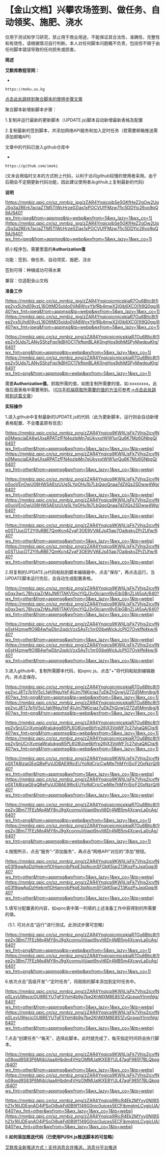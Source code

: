 # 【金山文档】兴攀农场签到、做任务、自动领奖、施肥、浇水

仅用于测试和学习研究，禁止用于商业用途，不能保证其合法性，准确性，完整性和有效性，请根据情况自行判断。本人对任何脚本问题概不负责，包括但不限于由任何脚本错误导致的任何损失或损害。

**简述**

**艾默库教程官网：**

- 

```
https://moku.us.kg
```

[点击此处跳转到聚合脚本的使用步骤文章](http://mp.weixin.qq.com/s?__biz=MzU4MDgxMzU4NA==&mid=2247491442&idx=1&sn=e83421f20d4d6abf64d0e518e3d0b209&chksm=fd50490dca27c01bb89a4b40aa79f831420a8f2ac8e546718e841d6f4fb8508ffaf1b0215af1&scene=21#wechat_redirect)

聚合脚本新增新脚本步骤：

1.复制并运行最新的更新脚本（UPDATE.js)脚本自动新增最新表格及配置

2.复制最新的签到脚本，并添加网络API服务和加入定时任务（若需要邮箱推送需添加邮箱API）

文章中的代码已放入github仓库中

- 

```
https://github.com/imoki
```

(文末会用临时文本的方式附上代码，以利于访问github较慢的使用者采用。由于后期会不定期更新代码功能，因此建议使用者从github上复制最新的代码)

**说明**

[https://mmbiz.qpic.cn/sz_mmbiz_jpg/zZAR4YnqicpibSe5GKfHeZ2gOw2UqJSg3a2RErk7aciaZTM5TIWcHrze0Zias1xPOCVUfFMzw7fic5DDYic26vo9pQ9A/640?wx_fmt=jpeg&from=appmsg&tp=webp&wxfrom=5&wx_lazy=1&wx_co=1](https://mmbiz.qpic.cn/sz_mmbiz_jpg/zZAR4YnqicpibSe5GKfHeZ2gOw2UqJSg3a2RErk7aciaZTM5TIWcHrze0Zias1xPOCVUfFMzw7fic5DDYic26vo9pQ9A/640?wx_fmt=jpeg&from=appmsg&tp=webp&wxfrom=5&wx_lazy=1&wx_co=1)

抓小程序包，需要里面的**Authorization值**

功能：签到、做任务、自动领奖、施肥、浇水

签到可得：种植成功可得水果

兼容：仅适配金山文档

**准备工作**

[https://mmbiz.qpic.cn/sz_mmbiz_jpg/zZAR4YnqicpicmicpkiaR7Ou6Btic8t1lep2yx5Uhd09yzL16OItMD5oIdo0VA8WvxYbfRb4mwX2j0ib6XCOI1t9Q0gg/640?wx_fmt=jpeg&from=appmsg&tp=webp&wxfrom=5&wx_lazy=1&wx_co=1](https://mmbiz.qpic.cn/sz_mmbiz_jpg/zZAR4YnqicpicmicpkiaR7Ou6Btic8t1lep2yx5Uhd09yzL16OItMD5oIdo0VA8WvxYbfRb4mwX2j0ib6XCOI1t9Q0gg/640?wx_fmt=jpeg&from=appmsg&tp=webp&wxfrom=5&wx_lazy=1&wx_co=1)

[https://mmbiz.qpic.cn/sz_mmbiz_png/zZAR4YnqicpicmicpkiaR7Ou6Btic8t1lep2y5Uds7LANySShzFqo1kBHOC17kftpnBLAK0ngHos9dhMSPyMwdpuKtg/640?wx_fmt=png&from=appmsg&tp=webp&wxfrom=5&wx_lazy=1&wx_co=1](https://mmbiz.qpic.cn/sz_mmbiz_png/zZAR4YnqicpicmicpkiaR7Ou6Btic8t1lep2y5Uds7LANySShzFqo1kBHOC17kftpnBLAK0ngHos9dhMSPyMwdpuKtg/640?wx_fmt=png&from=appmsg&tp=webp&wxfrom=5&wx_lazy=1&wx_co=1)

需要**Authorization值**。抓取所需的值，如图复制所需要的值，如:xxxxxxxx。此值后面表格中需要用到。（[IOS手机端获取所需要的值的方法可参考->点击此处跳转到这篇文章](http://mp.weixin.qq.com/s?__biz=MzU4MDgxMzU4NA==&mid=2247489097&idx=1&sn=0949cbf4dce99af820eca978702b330a&chksm=fd504036ca27c920700e045ebe7d3c690cfa9e928d13837af60fe6ce7c1671bd5f844d545ecc&scene=21#wechat_redirect)）

**实际操作**

1.进入github中复制最新的UPDATE.js的代码（此为更新脚本，运行则会自动新增表格配置、不会覆盖原有信息）

[https://mmbiz.qpic.cn/sz_mmbiz_png/zZAR4Ynqicp9KWIjLlsFk7Vhjs2icvfNp0MwsciaEA8wUlxaRPATzfFN4ozlpMn7qUkvxxtWW1urQu6K7Mz6GNbgQ/640?wx_fmt=other&from=appmsg&wxfrom=5&wx_lazy=1&wx_co=1&tp=webp](https://mmbiz.qpic.cn/sz_mmbiz_png/zZAR4Ynqicp9KWIjLlsFk7Vhjs2icvfNp0MwsciaEA8wUlxaRPATzfFN4ozlpMn7qUkvxxtWW1urQu6K7Mz6GNbgQ/640?wx_fmt=other&from=appmsg&wxfrom=5&wx_lazy=1&wx_co=1&tp=webp)

[https://mmbiz.qpic.cn/sz_mmbiz_png/zZAR4Ynqicp9KWIjLlsFk7Vhjs2icvfNp0ooVEnOwU08HWSAEtzUUg5LYqOHu1b7LbQqoQnaa7dZjIQs2SDww4Wg/640?wx_fmt=other&from=appmsg&wxfrom=5&wx_lazy=1&wx_co=1&tp=webp](https://mmbiz.qpic.cn/sz_mmbiz_png/zZAR4Ynqicp9KWIjLlsFk7Vhjs2icvfNp0ooVEnOwU08HWSAEtzUUg5LYqOHu1b7LbQqoQnaa7dZjIQs2SDww4Wg/640?wx_fmt=other&from=appmsg&wxfrom=5&wx_lazy=1&wx_co=1&tp=webp)

[https://mmbiz.qpic.cn/sz_mmbiz_png/zZAR4Ynqicp9KWIjLlsFk7Vhjs2icvfNp0STUucDT2YjfuRBE7QmKcn4ZyaF3OE9VVAEJs41iap7OaibskvZPrZUfw/640?wx_fmt=other&from=appmsg&wxfrom=5&wx_lazy=1&wx_co=1&tp=webp](https://mmbiz.qpic.cn/sz_mmbiz_png/zZAR4Ynqicp9KWIjLlsFk7Vhjs2icvfNp0STUucDT2YjfuRBE7QmKcn4ZyaF3OE9VVAEJs41iap7OaibskvZPrZUfw/640?wx_fmt=other&from=appmsg&wxfrom=5&wx_lazy=1&wx_co=1&tp=webp)

2.将复制的UPDATE.js代码粘贴到脚本编辑器中，点击"保存"，再点击运行。当UPDATE脚本运行完后，会自动生成配置表格。

[https://mmbiz.qpic.cn/sz_mmbiz_png/zZAR4Ynqicp9KWIjLlsFk7Vhjs2icvfNp0qx3wrL78IvziaZrMsJN61TAKV0ncYlQJ3v0lciannI9vEibGBnZLlA5oA/640?wx_fmt=other&from=appmsg&wxfrom=5&wx_lazy=1&wx_co=1&tp=webp](https://mmbiz.qpic.cn/sz_mmbiz_png/zZAR4Ynqicp9KWIjLlsFk7Vhjs2icvfNp0qx3wrL78IvziaZrMsJN61TAKV0ncYlQJ3v0lciannI9vEibGBnZLlA5oA/640?wx_fmt=other&from=appmsg&wxfrom=5&wx_lazy=1&wx_co=1&tp=webp)

[https://mmbiz.qpic.cn/sz_mmbiz_png/zZAR4Ynqicp9KWIjLlsFk7Vhjs2icvfNp0sH4zmwftO9B4wfwDbn2qdcVzxSAsTc1nr00ibeWickJcPIO7OvkfN4kw/640?wx_fmt=other&from=appmsg&wxfrom=5&wx_lazy=1&wx_co=1&tp=webp](https://mmbiz.qpic.cn/sz_mmbiz_png/zZAR4Ynqicp9KWIjLlsFk7Vhjs2icvfNp0sH4zmwftO9B4wfwDbn2qdcVzxSAsTc1nr00ibeWickJcPIO7OvkfN4kw/640?wx_fmt=other&from=appmsg&wxfrom=5&wx_lazy=1&wx_co=1&tp=webp)

3.进入github中，复制所需脚本代码，如xpnc.js。点击"+"将代码粘贴到编辑器内，并点击保存。

[https://mmbiz.qpic.cn/sz_mmbiz_png/zZAR4YnqicpicmicpkiaR7Ou6Btic8t1lep2ycJ8Tz7p1jV5cLfah1NguYeF4IjJm7NKiciaz7uDkZhQvwU27Zd5Mnnibg/640?wx_fmt=png&from=appmsg&tp=webp&wxfrom=5&wx_lazy=1&wx_co=1](https://mmbiz.qpic.cn/sz_mmbiz_png/zZAR4YnqicpicmicpkiaR7Ou6Btic8t1lep2ycJ8Tz7p1jV5cLfah1NguYeF4IjJm7NKiciaz7uDkZhQvwU27Zd5Mnnibg/640?wx_fmt=png&from=appmsg&tp=webp&wxfrom=5&wx_lazy=1&wx_co=1)

[https://mmbiz.qpic.cn/sz_mmbiz_png/zZAR4YnqicpicmicpkiaR7Ou6Btic8t1lep2ySnUCrjXvmiaWralukgg85PL6O8Uoe6bYrp26jX3VpWF7c27shaQACIg/640?wx_fmt=png&from=appmsg&tp=webp&wxfrom=5&wx_lazy=1&wx_co=1](https://mmbiz.qpic.cn/sz_mmbiz_png/zZAR4YnqicpicmicpkiaR7Ou6Btic8t1lep2ySnUCrjXvmiaWralukgg85PL6O8Uoe6bYrp26jX3VpWF7c27shaQACIg/640?wx_fmt=png&from=appmsg&tp=webp&wxfrom=5&wx_lazy=1&wx_co=1)

[https://mmbiz.qpic.cn/sz_mmbiz_png/zZAR4Ynqicp9KWIjLlsFk7Vhjs2icvfNp0XTA8lziaGEgQRePuVJDBAE9RicEUYoRdCricCwMIe7hMYrjSicF20xNzrQ/640?wx_fmt=other&from=appmsg&wxfrom=5&wx_lazy=1&wx_co=1&tp=webp](https://mmbiz.qpic.cn/sz_mmbiz_png/zZAR4Ynqicp9KWIjLlsFk7Vhjs2icvfNp0XTA8lziaGEgQRePuVJDBAE9RicEUYoRdCricCwMIe7hMYrjSicF20xNzrQ/640?wx_fmt=other&from=appmsg&wxfrom=5&wx_lazy=1&wx_co=1&tp=webp)

[https://mmbiz.qpic.cn/sz_mmbiz_png/zZAR4YnqicpicmicpkiaR7Ou6Btic8t1lep2y3Bm77FEzMq4MY8nJ9gXconnuVjjiapt9sylt6Dr4MB5m4XcwyLa0cAg/640?wx_fmt=png&from=appmsg&tp=webp&wxfrom=5&wx_lazy=1&wx_co=1](https://mmbiz.qpic.cn/sz_mmbiz_png/zZAR4YnqicpicmicpkiaR7Ou6Btic8t1lep2y3Bm77FEzMq4MY8nJ9gXconnuVjjiapt9sylt6Dr4MB5m4XcwyLa0cAg/640?wx_fmt=png&from=appmsg&tp=webp&wxfrom=5&wx_lazy=1&wx_co=1)

4.按图所示，点击“服务”-“添加服务”，再点击“网络API”对应的“添加”按钮。

[https://mmbiz.qpic.cn/sz_mmbiz_png/zZAR4Ynqicp9KWIjLlsFk7Vhjs2icvfNp03f9qwApDzHjekmflOHiamnibPkpE3plAicmSFGkK5iarZ13KozPxJxqGqg/640?wx_fmt=other&from=appmsg&wxfrom=5&wx_lazy=1&wx_co=1&tp=webp](https://mmbiz.qpic.cn/sz_mmbiz_png/zZAR4Ynqicp9KWIjLlsFk7Vhjs2icvfNp03f9qwApDzHjekmflOHiamnibPkpE3plAicmSFGkK5iarZ13KozPxJxqGqg/640?wx_fmt=other&from=appmsg&wxfrom=5&wx_lazy=1&wx_co=1&tp=webp)

5.填写分配置表的内容，如xpnc表中第一列填的上述准备工作中获得到的所需要的值。

（5.1. 可对点击“运行”进行测试。此测试步骤可忽略）

[https://mmbiz.qpic.cn/sz_mmbiz_png/zZAR4YnqicpicmicpkiaR7Ou6Btic8t1lep2y3Bm77FEzMq4MY8nJ9gXconnuVjjiapt9sylt6Dr4MB5m4XcwyLa0cAg/640?wx_fmt=png&from=appmsg&tp=webp&wxfrom=5&wx_lazy=1&wx_co=1](https://mmbiz.qpic.cn/sz_mmbiz_png/zZAR4YnqicpicmicpkiaR7Ou6Btic8t1lep2y3Bm77FEzMq4MY8nJ9gXconnuVjjiapt9sylt6Dr4MB5m4XcwyLa0cAg/640?wx_fmt=png&from=appmsg&tp=webp&wxfrom=5&wx_lazy=1&wx_co=1)

6.依次点击“高级开发”-“定时任务”，将刚刚的脚本添加到定时任务中。

[https://mmbiz.qpic.cn/sz_mmbiz_png/zZAR4Ynqicp9KWIjLlsFk7Vhjs2icvfNp0LxvUWgcicOU8REYUTgF5YoH4b9g7be2KhMXM8E851ZvQcpqoYlnmfdg/640?wx_fmt=other&from=appmsg&wxfrom=5&wx_lazy=1&wx_co=1&tp=webp](https://mmbiz.qpic.cn/sz_mmbiz_png/zZAR4Ynqicp9KWIjLlsFk7Vhjs2icvfNp0LxvUWgcicOU8REYUTgF5YoH4b9g7be2KhMXM8E851ZvQcpqoYlnmfdg/640?wx_fmt=other&from=appmsg&wxfrom=5&wx_lazy=1&wx_co=1&tp=webp)

7.点击“创建任务”-“每天”，选择此脚本。此时就完成了，每天指定时间将会执行脚本。

[https://mmbiz.qpic.cn/sz_mmbiz_png/zZAR4Ynqicp9KWIjLlsFk7Vhjs2icvfNp08gsd9S83P6MjibUiaaAHbdm4VHzOMMUatKXEBYUL47agF985f7BLQkqg/640?wx_fmt=other&from=appmsg&wxfrom=5&wx_lazy=1&wx_co=1&tp=webp](https://mmbiz.qpic.cn/sz_mmbiz_png/zZAR4Ynqicp9KWIjLlsFk7Vhjs2icvfNp08gsd9S83P6MjibUiaaAHbdm4VHzOMMUatKXEBYUL47agF985f7BLQkqg/640?wx_fmt=other&from=appmsg&wxfrom=5&wx_lazy=1&wx_co=1&tp=webp)

[https://mmbiz.qpic.cn/sz_mmbiz_png/zZAR4Ynqicp9RicR4Ek2MYvy0Nll9Sh21x16UDEgnAO4jPSoOj8ukFd0B9f1149G0nic0uices5ECFibmgtmLCvgicUA/640?wx_fmt=other&wxfrom=5&wx_lazy=1&wx_co=1&tp=webp](https://mmbiz.qpic.cn/sz_mmbiz_png/zZAR4Ynqicp9RicR4Ek2MYvy0Nll9Sh21x16UDEgnAO4jPSoOj8ukFd0B9f1149G0nic0uices5ECFibmgtmLCvgicUA/640?wx_fmt=other&wxfrom=5&wx_lazy=1&wx_co=1&tp=webp)

8.**如何添加推送代码（已使用PUSH.js推送脚本的可忽略）**

[艾默库全新推送方式！支持消息合并推送、消息分平台推送](http://mp.weixin.qq.com/s?__biz=MzU4MDgxMzU4NA==&mid=2247497605&idx=1&sn=3e1e6f417f571b8d5e31eb48e2e11e5f&chksm=fd53a1faca2428ec14421e61ee69f8951adcc02151289689b84d7296ca1c3ef8510cf7f98094&scene=21#wechat_redirect)